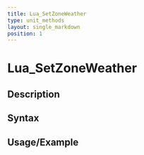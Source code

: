 ```yaml
---
title: Lua_SetZoneWeather
type: unit_methods
layout: single_markdown
position: 1
---
```


# Lua_SetZoneWeather

## Description

## Syntax

## Usage/Example


